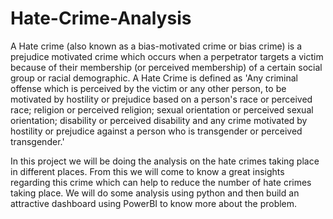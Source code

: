 # Hate-Crime-Analysis

A Hate crime (also known as a bias-motivated crime or bias crime) is a prejudice motivated crime which occurs when a perpetrator targets a victim because of their membership (or perceived membership) of a certain social group or racial demographic. 
A Hate Crime is defined as 'Any criminal offense which is perceived by the victim or any other person, to be motivated by hostility or prejudice based on a person's race or perceived race; religion or perceived religion; sexual orientation or perceived sexual orientation; disability or perceived disability and any crime motivated by hostility or prejudice against a person who is transgender or perceived transgender.'


In this project we will be doing the analysis on the hate crimes taking place in different places. From this we will come to know a great insights regarding this crime which can help to reduce the number of hate crimes taking place. We will do some analysis using python and then build an attractive dashboard using PowerBI to know more about the problem.
